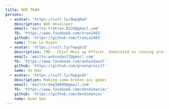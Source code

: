 ```yaml
---
title: OUR TEAM
persons:
  - avatar: 'https://cutt.ly/Owpgbw5'
    description: Web developer
    email: 'mailto:tratran.0324@gmail.com'
    fb: 'https://www.facebook.com/tran2403'
    github: 'https://github.com/TranLe2403'
    name: Tran Le Huyen
  - avatar: 'https://cutt.ly/TwpgbcE'
    description: CMO - Chief Mess up Officer. Dedicated to running around annoying others.
    email: 'mailto:anhvudao17@gmail.com'
    fb: 'https://www.facebook.com/anhvudao17'
    github: 'https://github.com/greengrass17'
    name: Vu Dao
  - avatar: 'https://cutt.ly/Xwpgvdt'
    description: Making some broken ass games
    email: 'mailto:daq30899@gmail.com'
    fb: 'https://www.facebook.com/dendimaniac'
    github: 'https://github.com/dendimaniac'
    name: Quan Dao
---
```


